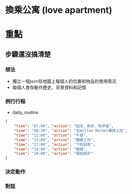 # 換乘公寓 (love apartment)

# 重點
## 步驟還沒搞清楚

### 想法
- 獨立一個json存地圖上每個人的位置和物品的使用情況
- 每個人會存動作歷史、背景資料和記憶

### 例行行程
- daily_routine
```json
{
    "time": "07:00", "action": "起床，刷牙、吃早餐",
    "time": "08:30", "action": "去Willow Market藥房上班",
    "time": "12:00", "action": "午餐",
    "time": "13:00", "action": "繼續工作",
    "time": "17:00", "action": "下班回家",
    "time": "18:00", "action": "晚餐",
    "time": "20:00", "action": "開始跑步"
}
```

### 決定動作

### 對話
